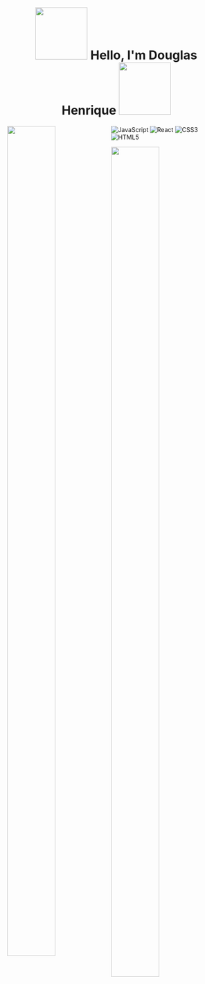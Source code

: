 <h1 align="center">
  <img src="https://media4.giphy.com/media/ehOmuAGboX837Dx9LR/200w.gif" width="120">
  Hello, I'm Douglas Henrique
  <img src="https://thumbs.gfycat.com/LegitimateDelectableJaguar-size_restricted.gif" width="120">
  </h1>
 
  <img align="left" width="47%" height="70%" src="https://github-readme-stats.vercel.app/api?username=douggx&show_icons=true&theme=tokyonight ">
  
   ![JavaScript](https://img.shields.io/badge/javascript-%23323330.svg?style=for-the-badge&logo=javascript&logoColor=%23F7DF1E)
  ![React](https://img.shields.io/badge/react-%2320232a.svg?style=for-the-badge&logo=react&logoColor=%2361DAFB)
  ![CSS3](https://img.shields.io/badge/css3-%231572B6.svg?style=for-the-badge&logo=css3&logoColor=white)
  ![HTML5](https://img.shields.io/badge/html5-%23E34F26.svg?style=for-the-badge&logo=html5&logoColor=white)
  
  <img align="left" width="47%" height="70%" src="https://github-readme-stats.vercel.app/api/wakatime?username=douggx ">
 

  
  
  

<!--
**Douggx/Douggx** is a ✨ _special_ ✨ repository because its `README.md` (this file) appears on your GitHub profile.
<img align="left" width="47%" src="https://github-readme-stats.vercel.app/api/wakatime?username=douggx"
Here are some ideas to get you started:

- 🔭 I’m currently working on ...
- 🌱 I’m currently learning ...
- 👯 I’m looking to collaborate on ...
- 🤔 I’m looking for help with ...
- 💬 Ask me about ...
- 📫 How to reach me: ...
- 😄 Pronouns: ...
- ⚡ Fun fact: ...
-->
